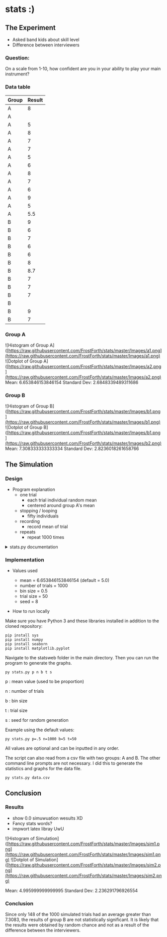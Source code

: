 # stats :)

## The Experiment

- Asked band kids about skill level
- Difference between interviewers

### Question:
On a scale from 1-10, how confident are you in your ability to play your main instrument?

### Data table
|Group | Result|
| --- | --- |
|A|8
|A|
|A|5
|A|8
|A|7
|A|7
|A|5
|A|6
|A|8
|A|7
|A|6
|A|9
|A|5
|A|5.5
|B|9
|B|6
|B|7
|B|6
|B|6
|B|8
|B|8.7
|B|7
|B|7
|B|7
|B|
|B|9
|B|7

### Group A
![Histogram of Group A]([https://raw.githubusercontent.com/FrostForth/stats/master/Images/a1.png](https://raw.githubusercontent.com/FrostForth/stats/master/Images/a1.png)
![Dotplot of Group A]([https://raw.githubusercontent.com/FrostForth/stats/master/Images/a2.png](https://raw.githubusercontent.com/FrostForth/stats/master/Images/a2.png)
Mean: 6.653846153846154
Standard Dev: 2.6848339489311686
### Group B
![Histogram of Group B]([https://raw.githubusercontent.com/FrostForth/stats/master/Images/b1.png](https://raw.githubusercontent.com/FrostForth/stats/master/Images/b1.png)
![Dotplot of Group B]([https://raw.githubusercontent.com/FrostForth/stats/master/Images/b1.png](https://raw.githubusercontent.com/FrostForth/stats/master/Images/b2.png)
Mean: 7.308333333333334
Standard Dev: 2.8236018261658766

## The Simulation

### Design

- Program explanation
	- one trial
		- each trial individual random mean
		- centered around group A's mean
	- stopping / looping
		- fifty individuals
	- recording
		- record mean of trial
	- repeats
		- repeat 1000 times

<details>

<summary> stats.py documentation </summary>


1. Provide library of functions:
    - intialize
    - sample
    - graph
    - stats
    - output
2. Execute functions depending on version
    1. Import necessary libraries
        - os
        - sys
        - numpy
        - matplotlib pyplot and ticker
        - seaborn
        - pandas
        - math
    2. Set default variables
        - mean = 5.0
        - number of trials = 1000
        - bin size = 0.5
        - trial size = 50
    3. Use user-imputted values for variables if applicible
        1. Check for values from command line or input fields
        2. Update each corresponding value
    4. Take the sample
        1. Make a list of length t
        2. Append the average value of the list to list of averages
        3. Repeat n times
    5. Create and output graphs
        1. Histogram
        2. Dotplot
    6. Calculate statistical data
        - Mean
        - Standard Deviation
    7. Output results
        1. graphs and stats
        2. save to file if chosen in command line


</details>

### Implementation

- Values used
	- mean = 6.653846153846154 (default = 5.0)
	- number of trials = 1000
	- bin size = 0.5
	- trial size = 50
	- seed = 8

- How to run locally

Make sure you have Python 3 and these libraries installed in addition to the cloned repository:
	
	
	pip install sys
	pip install numpy
	pip install seaborn
	pip install matplotlib.pyplot

Navigate to the statsweb folder in the main directory.
Then you can run the program to generate the graphs.
	
	py stats.py p n b t s
p
: mean value (used to be proportion)

n
: number of trials

b
: bin size

t
: trial size

s
: seed for random generation
	
Example using the default values:

	py stats.py p=.5 n=1000 b=5 t=50
	
All values are optional and can be inputted in any order.

The script can also read from a csv file with two groups: A and B. The other command line prompts are not necessary. I did this to generate the statistics and graphs for the data file.

	py stats.py data.csv
	
## Conclusion
### Results
- show 0.0 simuwuation wesults XD
- Fancy stats words?
- impwort latex libray UwU

![Histogram of Simulation]([https://raw.githubusercontent.com/FrostForth/stats/master/Images/sim1.png](https://raw.githubusercontent.com/FrostForth/stats/master/Images/sim1.png)
![Dotplot of Simulation]([https://raw.githubusercontent.com/FrostForth/stats/master/Images/sim2.png](https://raw.githubusercontent.com/FrostForth/stats/master/Images/sim2.png)

Mean: 4.995999999999995
Standard Dev: 2.236291796926554

### Conclusion
Since only 148 of the 1000 simulated trials had an average greater than 7.3083, the results of group B are not statistically significant. It is likely that the results were obtained by random chance and not as a result of the difference between the interviewers.
